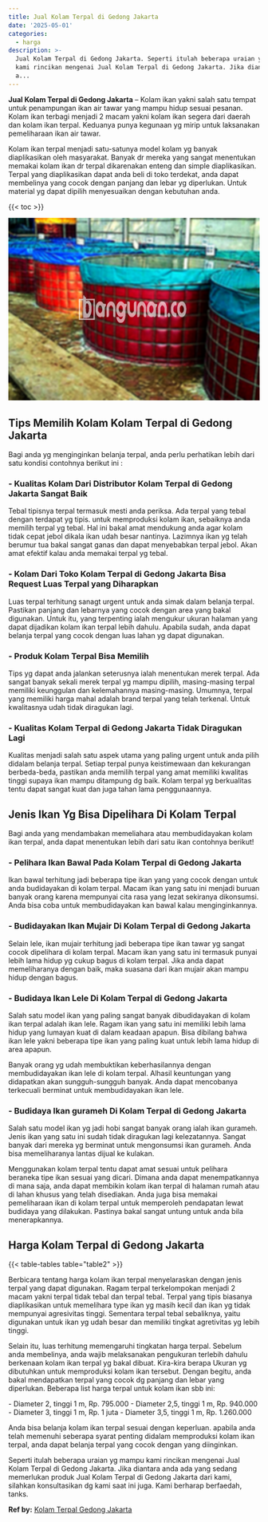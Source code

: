 ```yaml
---
title: Jual Kolam Terpal di Gedong Jakarta
date: '2025-05-01'
categories:
  - harga
description: >-
  Jual Kolam Terpal di Gedong Jakarta. Seperti itulah beberapa uraian yg mampu
  kami rincikan mengenai Jual Kolam Terpal di Gedong Jakarta. Jika diantara anda
  a...
---
```


**Jual Kolam Terpal di Gedong Jakarta** – Kolam ikan yakni salah satu tempat untuk penampungan ikan air tawar yang mampu hidup sesuai pesanan. Kolam ikan terbagi menjadi 2 macam yakni kolam ikan segera dari daerah dan kolam ikan terpal. Keduanya punya kegunaan yg mirip untuk laksanakan pemeliharaan ikan air tawar.

Kolam ikan terpal menjadi satu-satunya model kolam yg banyak diaplikasikan oleh masyarakat. Banyak dr mereka yang sangat menentukan memakai kolam ikan dr terpal dikarenakan enteng dan simple diaplikasikan. Terpal yang diaplikasikan dapat anda beli di toko terdekat, anda dapat membelinya yang cocok dengan panjang dan lebar yg diperlukan. Untuk material yg dapat dipilih menyesuaikan dengan kebutuhan anda.

{{< toc >}}

![Jual Kolam Terpal di Gedong Jakarta](/images/jual-kolam-terpal-07.png)

## Tips Memilih Kolam Kolam Terpal di Gedong Jakarta

Bagi anda yg menginginkan belanja terpal, anda perlu perhatikan lebih dari satu kondisi contohnya berikut ini :

### \- Kualitas Kolam Dari Distributor Kolam Terpal di Gedong Jakarta Sangat Baik

Tebal tipisnya terpal termasuk mesti anda periksa. Ada terpal yang tebal dengan terdapat yg tipis. untuk memproduksi kolam ikan, sebaiknya anda memilih terpal yg tebal. Hal ini bakal amat mendukung anda agar kolam tidak cepat jebol dikala ikan udah besar nantinya. Lazimnya ikan yg telah berumur tua bakal sangat ganas dan dapat menyebabkan terpal jebol. Akan amat efektif kalau anda memakai terpal yg tebal.

### \- Kolam Dari Toko Kolam Terpal di Gedong Jakarta Bisa Request Luas Terpal yang Diharapkan

Luas terpal terhitung sanagt urgent untuk anda simak dalam belanja terpal. Pastikan panjang dan lebarnya yang cocok dengan area yang bakal digunakan. Untuk itu, yang terpenting ialah mengukur ukuran halaman yang dapat dijadikan kolam ikan terpal lebih dahulu. Apabila sudah, anda dapat belanja terpal yang cocok dengan luas lahan yg dapat digunakan.

### \- Produk Kolam Terpal Bisa Memilih

Tips yg dapat anda jalankan seterusnya ialah menentukan merek terpal. Ada sangat banyak sekali merek terpal yg mampu dipilih, masing-masing terpal memiliki keunggulan dan kelemahannya masing-masing. Umumnya, terpal yang memiliki harga mahal adalah brand terpal yang telah terkenal. Untuk kwalitasnya udah tidak diragukan lagi.

### \- Kualitas Kolam Terpal di Gedong Jakarta Tidak Diragukan Lagi

Kualitas menjadi salah satu aspek utama yang paling urgent untuk anda pilih didalam belanja terpal. Setiap terpal punya keistimewaan dan kekurangan berbeda-beda, pastikan anda memilih terpal yang amat memiliki kwalitas tinggi supaya ikan mampu ditampung dg baik. Kolam terpal yg berkualitas tentu dapat sangat kuat dan juga tahan lama penggunaannya.

## Jenis Ikan Yg Bisa Dipelihara Di Kolam Terpal

Bagi anda yang mendambakan memeliahara atau membudidayakan kolam ikan terpal, anda dapat menentukan lebih dari satu ikan contohnya berikut!

### \- Pelihara Ikan Bawal Pada Kolam Terpal di Gedong Jakarta

Ikan bawal terhitung jadi beberapa tipe ikan yang yang cocok dengan untuk anda budidayakan di kolam terpal. Macam ikan yang satu ini menjadi buruan banyak orang karena mempunyai cita rasa yang lezat sekiranya dikonsumsi. Anda bisa coba untuk membudidayakan kan bawal kalau menginginkannya.

### \- Budidayakan Ikan Mujair Di Kolam Terpal di Gedong Jakarta

Selain lele, ikan mujair terhitung jadi beberapa tipe ikan tawar yg sangat cocok dipelihara di kolam terpal. Macam ikan yang satu ini termasuk punyai lebih lama hidup yg cukup bagus di kolam terpal. Jika anda dapat memeliharanya dengan baik, maka suasana dari ikan mujair akan mampu hidup dengan bagus.

### \- Budidaya Ikan Lele Di Kolam Terpal di Gedong Jakarta

Salah satu model ikan yang paling sangat banyak dibudidayakan di kolam ikan terpal adalah ikan lele. Ragam ikan yang satu ini memiliki lebih lama hidup yang lumayan kuat di dalam keadaan apapun. Bisa dibilang bahwa ikan lele yakni beberapa tipe ikan yang paling kuat untuk lebih lama hidup di area apapun.

Banyak orang yg udah membuktikan keberhasilannya dengan membudidayakan ikan lele di kolam terpal. Alhasil keuntungan yang didapatkan akan sungguh-sungguh banyak. Anda dapat mencobanya terkecuali berminat untuk membudidayakan ikan lele.

### \- Budidaya Ikan gurameh Di Kolam Terpal di Gedong Jakarta

Salah satu model ikan yg jadi hobi sangat banyak orang ialah ikan gurameh. Jenis ikan yang satu ini sudah tidak diragukan lagi kelezatannya. Sangat banyak dari mereka yg berminat untuk mengonsumsi ikan gurameh. Anda bisa memeliharanya lantas dijual ke kulakan.

Menggunakan kolam terpal tentu dapat amat sesuai untuk pelihara beraneka tipe ikan sesuai yang dicari. Dimana anda dapat menempatkannya di mana saja, anda dapat membikin kolam ikan terpal di halaman rumah atau di lahan khusus yang telah disediakan. Anda juga bisa memakai pemeliharaan ikan di kolam terpal untuk memperoleh pendapatan lewat budidaya yang dilakukan. Pastinya bakal sangat untung untuk anda bila menerapkannya.

## Harga Kolam Terpal di Gedong Jakarta

{{< table-tables table="table2" >}}

Berbicara tentang harga kolam ikan terpal menyelaraskan dengan jenis terpal yang dapat digunakan. Ragam terpal terkelompokan menjadi 2 macam yakni terpal tidak tebal dan terpal tebal. Terpal yang tipis biasanya diaplikasikan untuk memelihara type ikan yg masih kecil dan ikan yg tidak mempunyai agresivitas tinggi. Sementara terpal tebal sebaliknya, yaitu digunakan untuk ikan yg udah besar dan memiliki tingkat agretivitas yg lebih tinggi.

Selain itu, luas terhitung memengaruhi tingkatan harga terpal. Sebelum anda membelinya, anda wajib melaksanakan pengukuran terlebih dahulu berkenaan kolam ikan terpal yg bakal dibuat. Kira-kira berapa Ukuran yg dibutuhkan untuk memproduksi kolam ikan tersebut. Dengan begitu, anda bakal mendapatkan terpal yang cocok dg panjang dan lebar yang diperlukan. Beberapa list harga terpal untuk kolam ikan sbb ini:

\- Diameter 2, tinggi 1 m, Rp. 795.000 - Diameter 2,5, tinggi 1 m, Rp. 940.000 - Diameter 3, tinggi 1 m, Rp. 1 juta - Diameter 3,5, tinggi 1 m, Rp. 1.260.000

Anda bisa belanja kolam ikan terpal sesuai dengan keperluan. apabila anda telah memenuhi seberapa syarat penting didalam memproduksi kolam ikan terpal, anda dapat belanja terpal yang cocok dengan yang diinginkan.

Seperti itulah beberapa uraian yg mampu kami rincikan mengenai Jual Kolam Terpal di Gedong Jakarta. Jika diantara anda ada yang sedang memerlukan produk Jual Kolam Terpal di Gedong Jakarta dari kami, silahkan konsultasikan dg kami saat ini juga. Kami berharap berfaedah, tanks.

**Ref by:** [Kolam Terpal Gedong Jakarta](https://id.wikipedia.org/wiki/Kolam)
